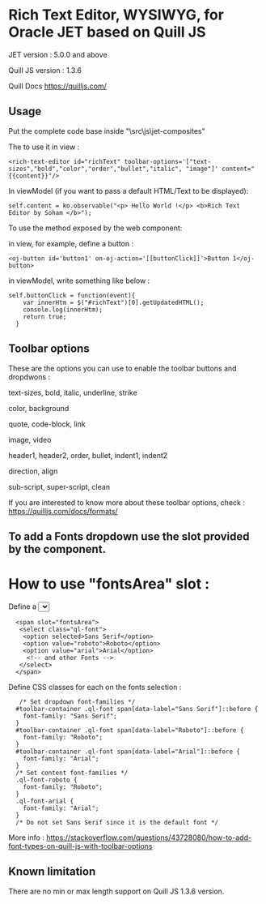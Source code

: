 # Rich Text Editor, WYSIWYG, for Oracle JET based on Quill JS

JET  version : 5.0.0 and above

Quill JS version : 1.3.6

Quill Docs
https://quilljs.com/

## Usage
Put the complete code base inside "\src\js\jet-composites"

The to use it in view : 

```
<rich-text-editor id="richText" toolbar-options='["text-sizes","bold","color","order","bullet","italic", "image"]' content="{{content}}"/>
```

In viewModel (if you want to pass a default HTML/Text to be displayed):

```
self.content = ko.observable("<p> Hello World !</p> <b>Rich Text Editor by Soham </b>");
```

To use the method exposed by the web component:

in view, for example, define a button : 

```
<oj-button id='button1' on-oj-action='[[buttonClick]]'>Button 1</oj-button>
```

in viewModel, write something like below :

```
self.buttonClick = function(event){
    var innerHtm = $("#richText")[0].getUpdatedHTML();
    console.log(innerHtm);
    return true;
  }
```

## Toolbar options

These are the options you can use to enable the toolbar buttons and dropdwons :

text-sizes, bold, italic, underline, strike

color, background

quote, code-block, link

image, video

header1, header2, order, bullet, indent1, indent2

direction, align

sub-script, super-script, clean

If you are interested to know more about these toolbar options, check : https://quilljs.com/docs/formats/

## To add a Fonts dropdown use the slot provided by the component.
# How to use "fontsArea" slot :

Define a <select> in the slot :

```
  <span slot="fontsArea">
   <select class="ql-font">
    <option selected>Sans Serif</option>
    <option value="roboto">Roboto</option>
    <option value="arial">Arial</option>
     <!-- and other Fonts -->
   </select>
  </span>
```

Define CSS classes for each on the fonts selection :

```
   /* Set dropdown font-families */
  #toolbar-container .ql-font span[data-label="Sans Serif"]::before {
    font-family: "Sans Serif";
  }
  #toolbar-container .ql-font span[data-label="Roboto"]::before {
    font-family: "Roboto";
  }
  #toolbar-container .ql-font span[data-label="Arial"]::before {
    font-family: "Arial";
  }
  /* Set content font-families */
  .ql-font-roboto {
    font-family: "Roboto";
  }
  .ql-font-arial {
    font-family: "Arial";
  }
  /* Do not set Sans Serif since it is the default font */
```

More info : https://stackoverflow.com/questions/43728080/how-to-add-font-types-on-quill-js-with-toolbar-options

## Known limitation 
There are no min or max length support on Quill JS 1.3.6 version.


  
  
